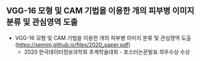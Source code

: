 ## VGG-16 모형 및 CAM 기법을 이용한 개의 피부병 이미지 분류 및 관심영역 도출
- VGG-16 모형 및 CAM 기법을 이용한 개의 피부병 이미지 분류 및 관심영역 도출(https://seminj.github.io/files/2020_paper.pdf) <br>
  - 2020 한국데이터정보과학회 추계학술대회 - 포스터논문발표 최우수상 수상 <br>
